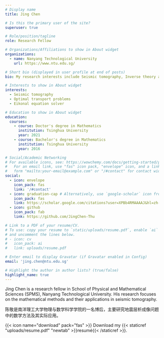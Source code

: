 ```yaml
---
# Display name
title: Jing Chen

# Is this the primary user of the site?
superuser: true

# Role/position/tagline
role: Research Fellow 

# Organizations/Affiliations to show in About widget
organizations:
  - name: Nanyang Technological University
    url: https://www.ntu.edu.sg/

# Short bio (displayed in user profile at end of posts)
bio: My research interests include Seismic tomography, Inverse theory and Optimal transport theory.

# Interests to show in About widget
interests:
  - Seismic tomography
  - Optimal transport problems
  - Eikonal equation solver

# Education to show in About widget
education:
  courses:
    - course: Doctor's degree in Mathematics
      institution: Tsinghua University
      year: 2021
    - course: Bachelor's degree in Mathematics
      institution: Tsinghua University
      year: 2016

# Social/Academic Networking
# For available icons, see: https://wowchemy.com/docs/getting-started/page-builder/#icons
#   For an email link, use "fas" icon pack, "envelope" icon, and a link in the
#   form "mailto:your-email@example.com" or "/#contact" for contact widget.
social:
  - icon: envelope
    icon_pack: fas
    link: '/#contact'
  - icon: graduation-cap # Alternatively, use `google-scholar` icon from `ai` icon pack
    icon_pack: fas
    link: https://scholar.google.com/citations?user=XPBb4RMAAAAJ&hl=zh-CN&oi=sra
  - icon: github
    icon_pack: fab
    link: https://github.com/JingChen-Thu

# Link to a PDF of your resume/CV.
# To use: copy your resume to `static/uploads/resume.pdf`, enable `ai` icons in `params.toml`,
# and uncomment the lines below.
# - icon: cv
#   icon_pack: ai
#   link: uploads/resume.pdf

# Enter email to display Gravatar (if Gravatar enabled in Config)
email: 'jing.chen@ntu.edu.sg'

# Highlight the author in author lists? (true/false)
highlight_name: true
---
```


Jing Chen is a research fellow in School of Physical and Mathematical Sciences (SPMS), Nanyang Technological University. His research focuses on the mathematical methods and their applications in seismic tomography.

陈敬是南洋理工大学物理与数学科学学院的一名博后，主要研究地震层析成像问题中的数学方法及其实际应用。

{{< icon name="download" pack="fas" >}} Download my {{< staticref "uploads/resume.pdf" "newtab" >}}resumé{{< /staticref >}}.
